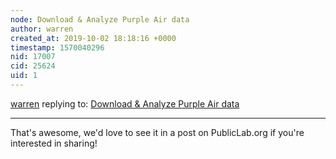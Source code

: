 ```yaml
---
node: Download & Analyze Purple Air data
author: warren
created_at: 2019-10-02 18:18:16 +0000
timestamp: 1570040296
nid: 17007
cid: 25624
uid: 1
---
```




[warren](../profile/warren) replying to: [Download & Analyze Purple Air data](../notes/jiteovien/08-28-2018/download-analyze-your-purple-air-data)

----
That's awesome, we'd love to see it in a post on PublicLab.org if you're interested in sharing!